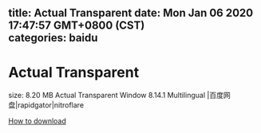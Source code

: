 
title: Actual Transparent
date: Mon Jan 06 2020 17:47:57 GMT+0800 (CST)    
categories: baidu
---

# Actual Transparent
size: 8.20 MB
 Actual Transparent Window 8.14.1 Multilingual |百度网盘|rapidgator|nitroflare
 

[How to download](https://bpcam.bemobtrk.com/go/2ceec3aa-1ca2-46d6-b9ff-aaa5c184517c?jno=3023)